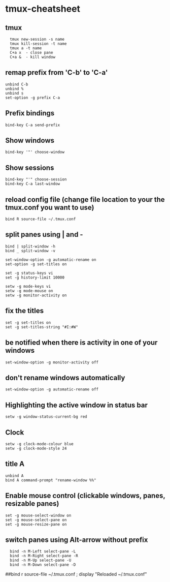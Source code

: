 # tmux-cheatsheet

## tmux
      tmux new-session -s name
      tmux kill-session -t name
      tmux a -t name
      C+a x  - close pane
      C+a &  - kill window

## remap prefix from 'C-b' to 'C-a'
    unbind C-b
    unbind %
    unbind s
    set-option -g prefix C-a

## Prefix bindings
    bind-key C-a send-prefix

## Show windows
    bind-key '"' choose-window

## Show sessions
    bind-key "'" choose-session
    bind-key C-a last-window

## reload config file (change file location to your the tmux.conf you want to use)
    bind R source-file ~/.tmux.conf

## split panes using | and -
    bind | split-window -h
    bind _ split-window -v

    set-window-option -g automatic-rename on
    set-option -g set-titles on

    set -g status-keys vi
    set -g history-limit 10000

    setw -g mode-keys vi
    setw -g mode-mouse on
    setw -g monitor-activity on

## fix the titles
    set -g set-titles on
    set -g set-titles-string "#I:#W"

## be notified when there is activity in one of your windows
    set-window-option -g monitor-activity off

## don't rename windows automatically
    set-window-option -g automatic-rename off

## Highlighting the active window in status bar
    setw -g window-status-current-bg red

## Clock
    setw -g clock-mode-colour blue
    setw -g clock-mode-style 24

## title A
    unbind A
    bind A command-prompt "rename-window %%"

## Enable mouse control (clickable windows, panes, resizable panes)
    set -g mouse-select-window on
    set -g mouse-select-pane on
    set -g mouse-resize-pane on

## switch panes using Alt-arrow without prefix
      bind -n M-Left select-pane -L
      bind -n M-Right select-pane -R
      bind -n M-Up select-pane -U
      bind -n M-Down select-pane -D

##bind r source-file ~/.tmux.conf \; display "Reloaded ~/.tmux.conf"

